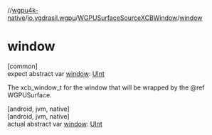 //[wgpu4k-native](../../../index.md)/[io.ygdrasil.wgpu](../index.md)/[WGPUSurfaceSourceXCBWindow](index.md)/[window](window.md)

# window

[common]\
expect abstract var [window](window.md): [UInt](https://kotlinlang.org/api/core/kotlin-stdlib/kotlin/-u-int/index.html)

The xcb_window_t for the window that will be wrapped by the @ref WGPUSurface.

[android, jvm, native]\
[android, jvm, native]\
actual abstract var [window](window.md): [UInt](https://kotlinlang.org/api/core/kotlin-stdlib/kotlin/-u-int/index.html)